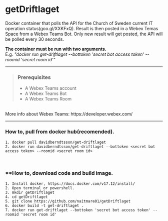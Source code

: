 # getDriftlaget
Docker container that polls the API for the Church of Sweden current IT operation status(goo.gl/XXKFxQ). Result is then posted in a Webex Temas Space from a Webex Teams Bot. Only new result will get posted, the API will be polled every 30 seconds. 

**The container must be run with two arguments.**
</br>
E.g. _"docker run get-driftlaget --bottoken 'secret bot access token' --roomid 'secret room id'"_
</br>

--- 
> ### Prerequisites
> - A Webex Teams account
> - A Webex Teams Bot
> - A Webex Teams Room
</br>
More info about Webex Teams: https://developer.webex.com/

---

### **How to, pull from docker hub(recomended).**
```
1. docker pull davidberndtsson/get-driftlaget
2. docker run davidberndtsson/get-driftlaget --bottoken <secret bot access token> --roomid <secret room id>
```
</br>

### **How to, download code and build image. 
```
1. Install docker, https://docs.docker.com/v17.12/install/
2. Open terminal or powershell. 
3. mkdir getDriftlaget
4. cd getDriftlaget
5. git clone https://github.com/naitmare01/getDriftlaget
6. docker build -t get-driftlaget .
7. docker run get-driftlaget --bottoken 'secret bot access token' --roomid 'secret room id'
```

